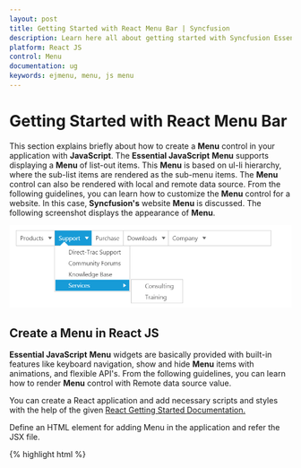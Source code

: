 ```yaml
---
layout: post
title: Getting Started with React Menu Bar | Syncfusion
description: Learn here all about getting started with Syncfusion Essential React Menu Bar component, it's elements and more details. 
platform: React JS
control: Menu
documentation: ug
keywords: ejmenu, menu, js menu
---
```


# Getting Started with React Menu Bar

This section explains briefly about how to create a **Menu** control in your application with **JavaScript**. The **Essential JavaScript** **Menu** supports displaying a **Menu** of list-out items. This **Menu** is based on ul-li hierarchy, where the sub-list items are rendered as the sub-menu items. The **Menu** control can also be rendered with local and remote data source.  From the following guidelines, you can learn how to customize the **Menu** control for a website. In this case, **Syncfusion's** website **Menu** is discussed. The following screenshot displays the appearance of **Menu**.

![Getting Started with React Menu Bar.](Getting-Started_images/react-menu-bar-getting-started.png) 

## Create a Menu in React JS

**Essential JavaScript** **Menu** widgets are basically provided with built-in features like keyboard navigation, show and hide **Menu** items with animations, and flexible API's. From the following guidelines, you can learn how to render **Menu** control with Remote data source value.

You can create a React application and add necessary scripts and styles with the help of the given [React Getting Started Documentation.](https://help.syncfusion.com/reactjs/overview)

Define an HTML element for adding Menu in the application and refer the JSX file.

{% highlight html %}

<div id="menu-default"></div>
<script src="app/menu/default.js">

{% endhighlight %}

Create a JSX file for rendering Menu component using &lt;EJ.Menu&gt; syntax. Add required properties to it in &lt;EJ.Menu&gt; tag element

{% highlight javascript %}

"use strict";

ReactDOM.render(
    <div className="imgframe">
    <EJ.Menu width="100%">
    </EJ.Menu>
    </div>,
document.getElementById('menu-default')
);
        
{% endhighlight %}

Output of the above steps.

![Create React Menu Bar.](Getting-Started_images/react-menu-bar-create.png) 

## Configure parent Menu items

Every **Menu** has a list of **Menu** items with list of sub level **Menu** items. From the following guidelines, you can learn how to initialize the root level elements of **Menu** control with Local data source value.  Initialize the **Menu** with data source value as illustrated in the following code example. 

{% highlight html %}

<div id="menu-default"></div>
<script src="app/menu/default.js">

{% endhighlight %}

{% highlight javascript %}

"use strict";
var data = [
            { id: 1, text: "Products", parentId: null },
            { id: 2, text: "Support", parentId: null },
            { id: 3, text: "Purchase", parentId: null },
            { id: 4, text: "Downloads", parentId: null },
			{ id: 5, text: "Company", parentId: null }];
ReactDOM.render(
    <div className="imgframe">
    <EJ.Menu fields-dataSource ={data} fields-id="id" fields-text="text" fields-parentid="parentId" width="500px">
    </EJ.Menu>
    </div>,
document.getElementById('menu-default')
);

{% endhighlight %}

The following screenshot displays output.

![Configure parent React Menu Bar items.](Getting-Started_images/react-menu-bar-config-item.JPG) 

## Initialize sub-level Menu items

Every **Menu** items have a list of sub level **Menu** items. From the following guidelines, you can learn how to initialize the sub level items of **Menu** control. The **parentId** field is used to map root level **Menu** item to its sub level **Menu** item.								

The following code example describes how to initialize first level sub menu items of product **Menu** item.

{% highlight javascript %}

"use strict";
var data = [
            { id: 1, text: "Products", parentId: null },
            { id: 2, text: "Support", parentId: null },
            { id: 3, text: "Purchase", parentId: null },
            { id: 4, text: "Downloads", parentId: null },
			{ id: 5, text: "Company", parentId: null },
            //first level child
            { id: 11, parentId: 1, text: "ASP.NET" },
            { id: 12, parentId: 1, text: "ASP.NET MVC" },
            { id: 13, parentId: 1, text: "Mobile MVC" },
            { id: 14, parentId: 1, text: "Silverlight" },
            { id: 15, parentId: 2, text: "Direct-Trac Support" },
            { id: 16, parentId: 2, text: "Community Forums" },
            { id: 17, parentId: 2, text: "Knowledge Base" },
            { id: 18, parentId: 2, text: "Services" },
			{ id: 19, parentId: 4, text: "Evaluation" },
			{ id: 20, parentId: 4, text: "Free E-Books" },
			{ id: 21, parentId: 4, text: "Metro Studio" },
			{ id: 22, parentId: 4, text: "Latest Version" },
			{ id: 23, parentId: 5, text: "Technology Resource Portal " },
			{ id: 24, parentId: 5, text: "Case Studies" },
			{ id: 25, parentId: 5, text: "Bouchers & Datasheets" },
			{ id: 26, parentId: 5, text: "FAQ" }                   
        ];
ReactDOM.render(
    <div className="imgframe">
    <EJ.Menu fields-dataSource ={data} width="100%">
    </EJ.Menu>
    </div>,
document.getElementById('menu-default')
);

{% endhighlight %}

Execute the above code example to render the following output.

![React Menu Bar sub level.](Getting-Started_images/react-menu-bar-sub-level.png) 

## Define multiple level Menu items

You can define the sub-menu items to multiple levels in **Menu** control. You need to specify the parent Id value to render sub level **Menu** item for the **Menu** items.

To initialize multiple levels sub menu items, use the following code example.

{% highlight javascript %}

"use strict";
 var data = [
            { id: 1, text: "Products", parentId: null },
            { id: 2, text: "Support", parentId: null },
            { id: 3, text: "Purchase", parentId: null },
            { id: 4, text: "Downloads", parentId: null },
			{ id: 5, text: "Company", parentId: null },
            //first level child
            { id: 11, parentId: 1, text: "ASP.NET" },
            { id: 12, parentId: 1, text: "ASP.NET MVC" },
            { id: 13, parentId: 1, text: "Mobile MVC" },
            { id: 14, parentId: 1, text: "Silverlight" },
            { id: 15, parentId: 2, text: "Direct-Trac Support" },
            { id: 16, parentId: 2, text: "Community Forums" },
            { id: 17, parentId: 2, text: "Knowledge Base" },
            { id: 18, parentId: 2, text: "Services" },
			{ id: 19, parentId: 4, text: "Evaluation" },
			{ id: 20, parentId: 4, text: "Free E-Books" },
			{ id: 21, parentId: 4, text: "Metro Studio" },
			{ id: 22, parentId: 4, text: "Latest Version" },
			{ id: 23, parentId: 5, text: "Technology Resource Portal " },
			{ id: 24, parentId: 5, text: "Case Studies" },
			{ id: 25, parentId: 5, text: "Bouchers & Datasheets" },
			{ id: 26, parentId: 5, text: "FAQ" },
            //second level child
            {id: 111, parentId: 18, text: "Consulting" },
            { id: 112, parentId: 18, text: "Training" }            
        ];
ReactDOM.render(
    <div className="imgframe">
    <EJ.Menu fields-dataSource ={data} width="100%">
    </EJ.Menu>
    </div>,
document.getElementById('menu-default')
);

{% endhighlight %}

The following screenshot is the output.

![React Menu Bar screenshot output.](Getting-Started_images/react-menu-bar-getting-started.png) 

By following the above mentioned steps, you can render the **Menu** control with multiple level sub items through online data source. You can simply customize the **Menu** widget in an efficient manner.

In summary of this getting started, you have now simulated the **Syncfusion�s** website **Menu** with **Essential JavaScript Menu**. You have utilized and learn the appearance customization etc.  

By following the above mentioned steps, you can render the **Menu** control with multiple level sub items. You can simply customize the **Menu** in an efficient manner.